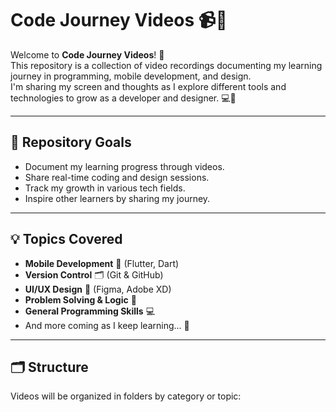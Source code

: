 # Code Journey Videos 📹🚀

Welcome to **Code Journey Videos**! 🎯  
This repository is a collection of video recordings documenting my learning journey in programming, mobile development, and design.  
I'm sharing my screen and thoughts as I explore different tools and technologies to grow as a developer and designer. 💻🎨

---

## 🎯 Repository Goals

- Document my learning progress through videos.
- Share real-time coding and design sessions.
- Track my growth in various tech fields.
- Inspire other learners by sharing my journey.

---

## 💡 Topics Covered

- **Mobile Development** 📱 (Flutter, Dart)
- **Version Control** 🗂️ (Git & GitHub)
- **UI/UX Design** 🎨 (Figma, Adobe XD)
- **Problem Solving & Logic** 🧠
- **General Programming Skills** 💻
- And more coming as I keep learning... 🚀

---

## 🗂️ Structure

Videos will be organized in folders by category or topic:  
